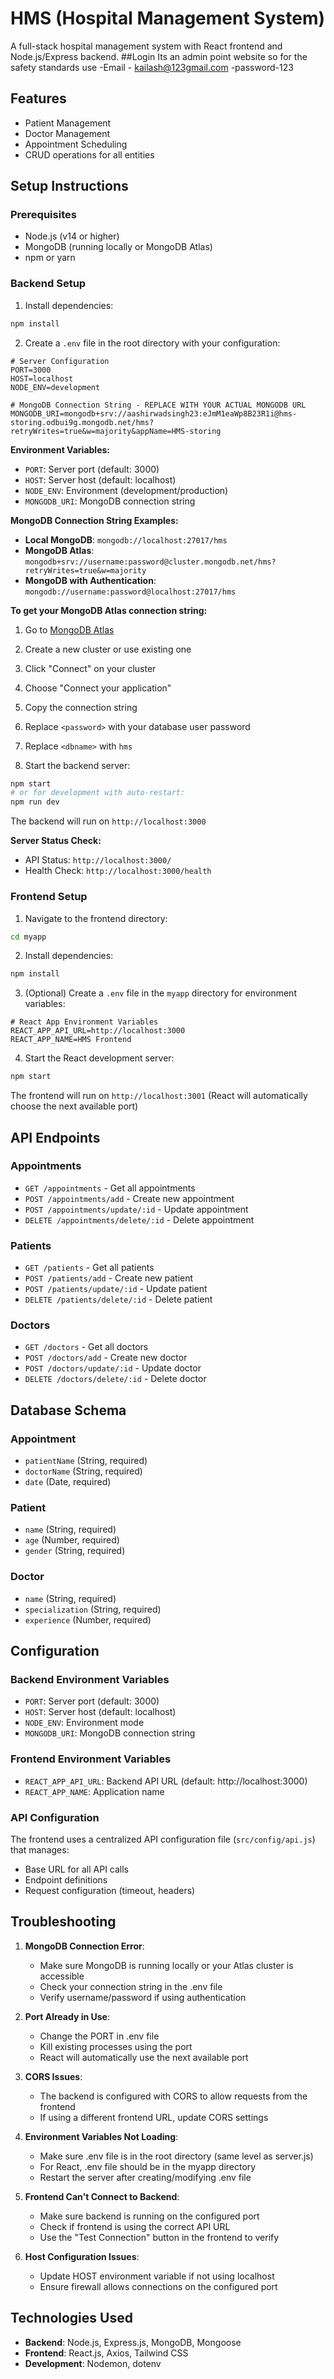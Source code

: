 # HMS (Hospital Management System)

A full-stack hospital management system with React frontend and Node.js/Express backend.
##Login
 Its an admin point website so for the safety standards use
 -Email - kailash@123gmail.com
 -password-123
## Features

- Patient Management
- Doctor Management  
- Appointment Scheduling
- CRUD operations for all entities

## Setup Instructions

### Prerequisites

- Node.js (v14 or higher)
- MongoDB (running locally or MongoDB Atlas)
- npm or yarn

### Backend Setup

1. Install dependencies:
```bash
npm install
```

2. Create a `.env` file in the root directory with your configuration:
```env
# Server Configuration
PORT=3000
HOST=localhost
NODE_ENV=development

# MongoDB Connection String - REPLACE WITH YOUR ACTUAL MONGODB URL
MONGODB_URI=mongodb+srv://aashirwadsingh23:eJmM1eaWp8B23R1i@hms-storing.odbui9g.mongodb.net/hms?retryWrites=true&w=majority&appName=HMS-storing
```

**Environment Variables:**
- `PORT`: Server port (default: 3000)
- `HOST`: Server host (default: localhost)
- `NODE_ENV`: Environment (development/production)
- `MONGODB_URI`: MongoDB connection string

**MongoDB Connection String Examples:**

- **Local MongoDB**: `mongodb://localhost:27017/hms`
- **MongoDB Atlas**: `mongodb+srv://username:password@cluster.mongodb.net/hms?retryWrites=true&w=majority`
- **MongoDB with Authentication**: `mongodb://username:password@localhost:27017/hms`

**To get your MongoDB Atlas connection string:**
1. Go to [MongoDB Atlas](https://cloud.mongodb.com)
2. Create a new cluster or use existing one
3. Click "Connect" on your cluster
4. Choose "Connect your application"
5. Copy the connection string
6. Replace `<password>` with your database user password
7. Replace `<dbname>` with `hms`

3. Start the backend server:
```bash
npm start
# or for development with auto-restart:
npm run dev
```

The backend will run on `http://localhost:3000`

**Server Status Check:**
- API Status: `http://localhost:3000/`
- Health Check: `http://localhost:3000/health`

### Frontend Setup

1. Navigate to the frontend directory:
```bash
cd myapp
```

2. Install dependencies:
```bash
npm install
```

3. (Optional) Create a `.env` file in the `myapp` directory for environment variables:
```env
# React App Environment Variables
REACT_APP_API_URL=http://localhost:3000
REACT_APP_NAME=HMS Frontend
```

4. Start the React development server:
```bash
npm start
```

The frontend will run on `http://localhost:3001` (React will automatically choose the next available port)

## API Endpoints

### Appointments
- `GET /appointments` - Get all appointments
- `POST /appointments/add` - Create new appointment
- `POST /appointments/update/:id` - Update appointment
- `DELETE /appointments/delete/:id` - Delete appointment

### Patients
- `GET /patients` - Get all patients
- `POST /patients/add` - Create new patient
- `POST /patients/update/:id` - Update patient
- `DELETE /patients/delete/:id` - Delete patient

### Doctors
- `GET /doctors` - Get all doctors
- `POST /doctors/add` - Create new doctor
- `POST /doctors/update/:id` - Update doctor
- `DELETE /doctors/delete/:id` - Delete doctor

## Database Schema

### Appointment
- `patientName` (String, required)
- `doctorName` (String, required)
- `date` (Date, required)

### Patient
- `name` (String, required)
- `age` (Number, required)
- `gender` (String, required)

### Doctor
- `name` (String, required)
- `specialization` (String, required)
- `experience` (Number, required)

## Configuration

### Backend Environment Variables
- `PORT`: Server port (default: 3000)
- `HOST`: Server host (default: localhost)
- `NODE_ENV`: Environment mode
- `MONGODB_URI`: MongoDB connection string

### Frontend Environment Variables
- `REACT_APP_API_URL`: Backend API URL (default: http://localhost:3000)
- `REACT_APP_NAME`: Application name

### API Configuration
The frontend uses a centralized API configuration file (`src/config/api.js`) that manages:
- Base URL for all API calls
- Endpoint definitions
- Request configuration (timeout, headers)

## Troubleshooting

1. **MongoDB Connection Error**: 
   - Make sure MongoDB is running locally or your Atlas cluster is accessible
   - Check your connection string in the .env file
   - Verify username/password if using authentication

2. **Port Already in Use**: 
   - Change the PORT in .env file
   - Kill existing processes using the port
   - React will automatically use the next available port

3. **CORS Issues**: 
   - The backend is configured with CORS to allow requests from the frontend
   - If using a different frontend URL, update CORS settings

4. **Environment Variables Not Loading**:
   - Make sure .env file is in the root directory (same level as server.js)
   - For React, .env file should be in the myapp directory
   - Restart the server after creating/modifying .env file

5. **Frontend Can't Connect to Backend**:
   - Make sure backend is running on the configured port
   - Check if frontend is using the correct API URL
   - Use the "Test Connection" button in the frontend to verify

6. **Host Configuration Issues**:
   - Update HOST environment variable if not using localhost
   - Ensure firewall allows connections on the configured port

## Technologies Used

- **Backend**: Node.js, Express.js, MongoDB, Mongoose
- **Frontend**: React.js, Axios, Tailwind CSS
- **Development**: Nodemon, dotenv 
